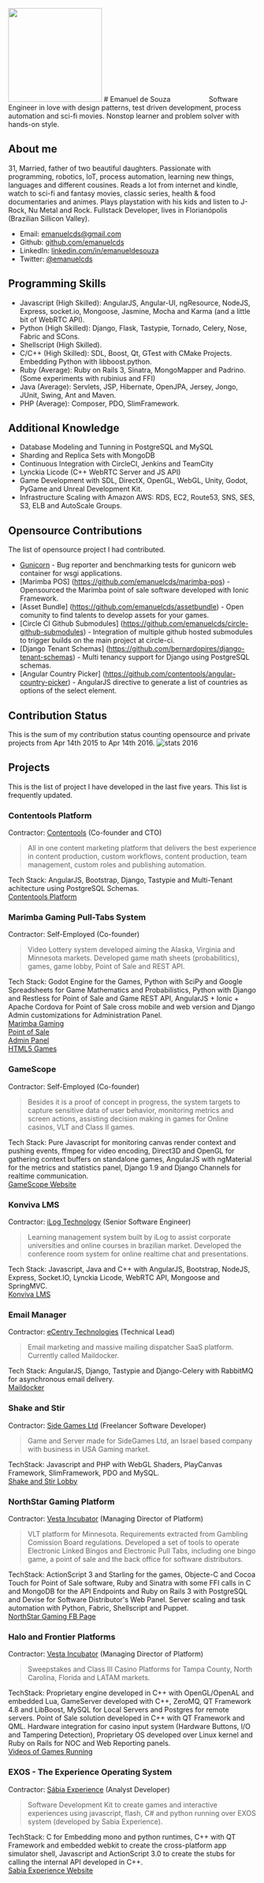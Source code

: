 <img src="avatar.jpg" width="190" height="190">
# Emanuel de Souza <img src="build_passing.png" width="70" height="15">
Software Engineer in love with design patterns, test driven development, process automation and sci-fi movies. Nonstop learner and problem solver with hands-on style.

## About me
31, Married, father of two beautiful daughters. Passionate with programming, robotics, IoT, process automation, learning new things, languages and different cousines. Reads a lot from internet and kindle, watch to sci-fi and fantasy movies, classic series, health & food documentaries and animes. Plays playstation with his kids and listen to J-Rock, Nu Metal and Rock.
Fullstack Developer, lives in Florianópolis (Brazilian Sillicon Valley).

* Email: [emanuelcds@gmail.com](mailto:emanuelcds@gmail.com)
* Github: [github.com/emanuelcds](http://github.com/emanuelcds)
* LinkedIn: [linkedin.com/in/emanueldesouza](https://www.linkedin.com/in/emanueldesouza)
* Twitter: [@emanuelcds](http://twitter.com/emanuelcds)

## Programming Skills
* Javascript (High Skilled): AngularJS, Angular-UI, ngResource, NodeJS, Express, socket.io, Mongoose, Jasmine, Mocha and Karma (and a little bit of WebRTC API).
* Python (High Skilled): Django, Flask, Tastypie, Tornado, Celery, Nose, Fabric and SCons.
* Shellscript (High Skilled).
* C/C++ (High Skilled): SDL, Boost, Qt, GTest with CMake Projects. Embedding Python with libboost.python.
* Ruby (Average): Ruby on Rails 3, Sinatra, MongoMapper and Padrino. (Some experiments with rubinius and FFI)
* Java (Average): Servlets, JSP, Hibernate, OpenJPA, Jersey, Jongo, JUnit, Swing, Ant and Maven.
* PHP (Average): Composer, PDO, SlimFramework.

## Additional Knowledge
* Database Modeling and Tunning in PostgreSQL and MySQL
* Sharding and Replica Sets with MongoDB
* Continuous Integration with CircleCI, Jenkins and TeamCity
* Lynckia Licode (C++ WebRTC Server and JS API)
* Game Development with SDL, DirectX, OpenGL, WebGL, Unity, Godot, PyGame and Unreal Development Kit.
* Infrastructure Scaling with Amazon AWS: RDS, EC2, Route53, SNS, SES, S3, ELB and AutoScale Groups.

## Opensource Contributions
The list of opensource project I had contributed.
- [Gunicorn](https://github.com/) - Bug reporter and benchmarking tests for gunicorn web container for wsgi applications.  
- [Marimba POS] (https://github.com/emanuelcds/marimba-pos) - Opensourced the Marimba point of sale software developed with Ionic Framework.  
- [Asset Bundle] (https://github.com/emanuelcds/assetbundle) - Open comunity to find talents to develop assets for your games.  
- [Circle CI Github Submodules] (https://github.com/emanuelcds/circle-github-submodules) - Integration of multiple github hosted submodules to trigger builds on the main project at circle-ci.  
- [Django Tenant Schemas] (https://github.com/bernardopires/django-tenant-schemas) - Multi tenancy support for Django using PostgreSQL schemas.  
- [Angular Country Picker] (https://github.com/contentools/angular-country-picker) - AngularJS directive to generate a list of countries as options of the select element.  

## Contribution Status
This is the sum of my contribution status counting opensource and private projects from Apr 14th 2015 to Apr 14th 2016.
![stats 2016](github_contributions_apr_2016.png)


## Projects
This is the list of project I have developed in the last five years. This list is frequently updated.

### Contentools Platform
Contractor: [Contentools](http://contentools.com) (Co-founder and CTO)  
> All in one content marketing platform that delivers the best experience in content production, custom workflows, content production, team management, custom roles
> and publishing automation.  

Tech Stack: AngularJS, Bootstrap, Django, Tastypie and Multi-Tenant achitecture using PostgreSQL Schemas.  
[Contentools Platform](https://go.contentools.com/signup)

### Marimba Gaming Pull-Tabs System
Contractor: Self-Employed (Co-founder)  
> Video Lottery system developed aiming the Alaska, Virginia and Minnesota markets. Developed game math sheets (probabilitics), games, game lobby, Point of Sale and REST API.  

Tech Stack: Godot Engine for the Games, Python with SciPy and Google Spreadsheets for Game Mathematics and Probabilistics, Python with Django and Restless for Point of Sale and Game REST API,
AngularJS + Ionic + Apache Cordova for Point of Sale cross mobile and web version and Django Admin customizations for Administration Panel.  
[Marimba Gaming](http://marimbagaming.com)  
[Point of Sale](http://pulltabs.easylogic.com.br/)  
[Admin Panel](http://pulltabs.easylogic.com.br/panel)  
[HTML5 Games](http://comming.soon.html5.version)  

### GameScope
Contractor: Self-Employed (Co-founder)  
> Besides it is a proof of concept in progress, the system targets to capture sensitive data of
user behavior, monitoring metrics and screen actions, assisting decision making in games for 
Online casinos, VLT and Class II games.  

Tech Stack: Pure Javascript for monitoring canvas render context and pushing events, ffmpeg for video encoding, Direct3D and OpenGL for gathering context buffers
on standalone games, AngularJS with ngMaterial for the metrics and statistics panel, Django 1.9 and Django Channels for realtime communication.  
[GameScope Website](http://gamescope.co)  


### Konviva LMS
Contractor: [iLog Technology](http://ilog.com.br) (Senior Software Engineer)  
> Learning management system built by iLog to assist corporate universities and online courses in brazilian market. Developed the conference room system for online realtime chat and presentations.  

Tech Stack: Javascript, Java and C++ with AngularJS, Bootstrap, NodeJS, Express, Socket.IO, Lynckia Licode, WebRTC API, Mongoose and SpringMVC.  
[Konviva LMS](http://konviva.com.br)


### Email Manager
Contractor: [eCentry Technologies](http://ecentry.com.br) (Technical Lead)  
> Email marketing and massive mailing dispatcher SaaS platform. Currently called Maildocker.

Tech Stack: AngularJS, Django, Tastypie and Django-Celery with RabbitMQ for asynchronous email delivery.  
[Maildocker](http://maildocker.com)


### Shake and Stir
Contractor: [Side Games Ltd](http://sidegamesltd.com) (Freelancer Software Developer)  
> Game and Server made for SideGames Ltd, an Israel based company with business in USA Gaming market.  

TechStack: Javascript and PHP with WebGL Shaders, PlayCanvas Framework, SlimFramework, PDO and MySQL.  
[Shake and Stir Lobby](http://www.sidegamesltd.com/games/lobby.php)  


### NorthStar Gaming Platform
Contractor: [Vesta Incubator](https://vestaincubator.com) (Managing Director of Platform)
> VLT platform for Minnesota. Requirements extracted from Gambling Comission Board regulations.
> Developed a set of tools to operate Electronic Linked Bingos and Electronic Pull Tabs, including 
> one bingo game, a point of sale and the back office for software distributors.  

TechStack: ActionScript 3 and Starling for the games, Objecte-C and Cocoa Touch for Point of Sale software, Ruby and Sinatra with some FFI calls in C and MongoDB for the API Endpoints and 
Ruby on Rails 3 with PostgreSQL and Devise for Software Distributor's Web Panel. Server scaling and task automation with Python, Fabric, Shellscript and Puppet.  
[NorthStar Gaming FB Page](https://www.facebook.com/nstargaming/)  


### Halo and Frontier Platforms
Contractor: [Vesta Incubator](http://vestaincubator.com) (Managing Director of Platform)
> Sweepstakes and Class III Casino Platforms for Tampa County, North Carolina, Florida and LATAM markets.

TechStack: Proprietary engine developed in C++ with OpenGL/OpenAL and embedded Lua, GameServer
developed with C++, ZeroMQ, QT Framework 4.8 and LibBoost, MySQL for Local Servers and Postgres for
remote servers. Point of Sale solution developed in C++ with QT Framework and QML. Hardware integration
for casino input system (Hardware Buttons, I/O and Tampering Detection), Proprietary OS developed
over Linux kernel and Ruby on Rails for NOC and Web Reporting panels.  
[Videos of Games Running](https://www.youtube.com/user/VestaIncubator2013)  


### EXOS - The Experience Operating System
Contractor: [Sábia Experience](http://sabiax.com.br) (Analyst Developer)  
> Software Development Kit to create games and interactive experiences using javascript, flash, C# and
python running over EXOS system (developed by Sabia Experience).  

TechStack: C for Embedding mono and python runtimes, C++ with QT Framework and embedded webkit to
create the cross-platform app simulator shell, Javascript and ActionScript 3.0 to create the stubs
for calling the internal API developed in C++.  
[Sabia Experience Website](https://sabiax.com.br)  

